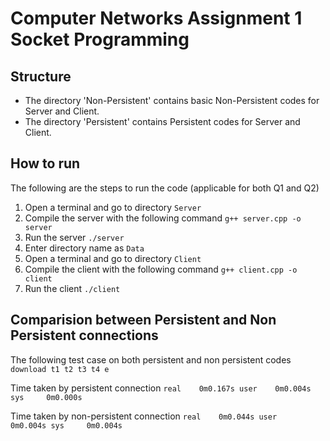 # Computer Networks Assignment 1 Socket Programming

## Structure

* The directory 'Non-Persistent' contains basic Non-Persistent codes for Server and Client.
* The directory 'Persistent' contains Persistent codes for Server and Client.

## How to run

The following are the steps to run the code (applicable for both Q1 and Q2)
1. Open a terminal and go to directory `Server`
2. Compile the server with the following command `g++ server.cpp -o server`
3. Run the server `./server`
4. Enter directory name as `Data`
5. Open a terminal and go to directory `Client`
6. Compile the client with the following command `g++ client.cpp -o client`
7. Run the client `./client`

## Comparision between Persistent and Non Persistent connections

The following test case on both persistent and non persistent codes
`
download t1 t2 t3 t4
e
`

Time taken by persistent connection
`
real    0m0.167s
user    0m0.004s
sys     0m0.000s
`

Time taken by non-persistent connection
`
real    0m0.044s
user    0m0.004s
sys     0m0.004s
`
